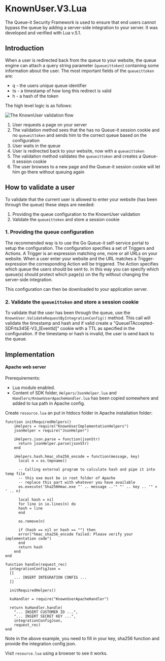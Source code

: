 # KnownUser.V3.Lua
The Queue-it Security Framework is used to ensure that end users cannot bypass the queue by adding a server-side integration to your server. It was developed and verified with Lua v.5.1.

## Introduction
When a user is redirected back from the queue to your website, the queue engine can attach a query string parameter (`queueittoken`) containing some information about the user. 
The most important fields of the `queueittoken` are:

 - q - the users unique queue identifier
 - ts - a timestamp of how long this redirect is valid
 - h - a hash of the token


The high level logic is as follows:

![The KnownUser validation flow](https://github.com/queueit/KnownUser.V3.Lua/blob/master/Documentation/KnownUserFlow.png)

 1. User requests a page on your server
 2. The validation method sees that the has no Queue-it session cookie and no `queueittoken` and sends him to the correct queue based on the configuration
 3. User waits in the queue
 4. User is redirected back to your website, now with a `queueittoken`
 5. The validation method validates the `queueittoken` and creates a Queue-it session cookie
 6. The user browses to a new page and the Queue-it session cookie will let him go there without queuing again

## How to validate a user
To validate that the current user is allowed to enter your website (has been through the queue) these steps are needed:

 1. Providing the queue configuration to the KnownUser validation
 2. Validate the `queueittoken` and store a session cookie


### 1. Providing the queue configuration
The recommended way is to use the Go Queue-it self-service portal to setup the configuration. 
The configuration specifies a set of Triggers and Actions. A Trigger is an expression matching one, more or all URLs on your website. 
When a user enter your website and the URL matches a Trigger-expression the corresponding Action will be triggered. 
The Action specifies which queue the users should be sent to. 
In this way you can specify which queue(s) should protect which page(s) on the fly without changing the server-side integration.

This configuration can then be downloaded to your application server.

### 2. Validate the `queueittoken` and store a session cookie
To validate that the user has been through the queue, use the `KnownUser.ValidateRequestByIntegrationConfig()` method. 
This call will validate the timestamp and hash and if valid create a "QueueITAccepted-SDFrts345E-V3_[EventId]" cookie with a TTL as specified in the configuration.
If the timestamp or hash is invalid, the user is send back to the queue.

## Implementation

#### Apache web server
Prerequirements: 
- Lua module enabled. 
- Content of SDK folder, `Helpers/JsonHelper.lua` and `Handlers/KnownUserApacheHandler.lua` has been copied somewhere and added to lua path in Apache config. 

Create `resource.lua` an put in htdocs folder in Apache installation folder:
```
function initRequiredHelpers()
    iHelpers = require("KnownUserImplementationHelpers")
    jsonHelper = require("JsonHelper")

    iHelpers.json.parse = function(jsonStr)
      return jsonHelper.parse(jsonStr)
    end

    iHelpers.hash.hmac_sha256_encode = function(message, key)		
      local n = os.tmpname()
		
      -- Calling external program to calculate hash and pipe it into temp file
      -- this exe must be in root folder of Apache
      -- replace this part with whatever you have available
      os.execute('Sha256Hmac.exe "' .. message ..'" "' .. key .. '" > ' .. n)

      local hash = nil
      for line in io.lines(n) do
	  hash = line
      end

      os.remove(n)

      if (hash == nil or hash == "") then
	  error("hmac_sha256_encode failed: Please verify your implementation code")		
      end
      return hash
    end
end

function handle(request_rec)
  integrationConfigJson = 
  [[
    ... INSERT INTEGRATION CONFIG ...
  ]]
	
  initRequiredHelpers()

  kuHandler = require("KnownUserApacheHandler")
	
  return kuHandler.handle(
    "... INSERT CUSTOMER ID ...", 
    "... INSERT SECRET KEY ...", 
    integrationConfigJson, 
    request_rec)
end
```
Note in the above example, you need to fill in your key, sha256 function and provide the integration config json.

Visit `resource.lua` using a browser to see it works.
